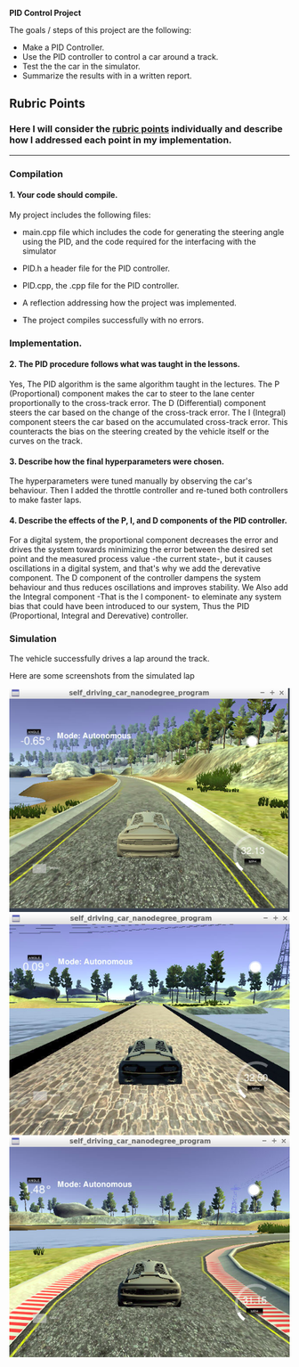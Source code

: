 
**PID Control Project**

The goals / steps of this project are the following:
* Make a PID Controller. 
* Use the PID controller to control a car around a track.
* Test the the car in the simulator.
* Summarize the results with in a written report.

[//]: # (Image References)

[image1]: ./s1.png
[image2]: ./s2.png
[image3]: ./s3.png

## Rubric Points
### Here I will consider the [rubric points](https://review.udacity.com/#!/rubrics/1972/view) individually and describe how I addressed each point in my implementation.  

---
### Compilation

#### 1. Your code should compile.
My project includes the following files:
* main.cpp file which includes the code for generating the steering angle using the PID, and the code required for the interfacing with the simulator
* PID.h a header file for the PID controller.
* PID.cpp, the .cpp file for the PID controller.
* A reflection addressing how the project was implemented.

* The project compiles successfully with no errors.

### Implementation.
#### 2. The PID procedure follows what was taught in the lessons.
	
Yes, The PID algorithm is the same algorithm taught in the lectures.
The P (Proportional) component makes the car to steer to the lane center proportionally to the cross-track error.
The D (Differential) component steers the car based on the change of the cross-track error. 
The I (Integral) component steers the car based on the accumulated cross-track error. This counteracts the bias on the steering created by the vehicle itself or the curves on the track. 

#### 3. Describe how the final hyperparameters were chosen.
The hyperparameters were tuned manually by observing the car's behaviour. Then I added the throttle controller and re-tuned both controllers to make faster laps.

#### 4. Describe the effects of the P, I, and D components of the PID controller.
For a digital system, the proportional component decreases the error and drives the system towards minimizing the error between the desired set point and the measured process value -the current state-, but it causes oscillations in a digital system, and that's why we add the derevative component. The D component of the controller dampens the system behaviour and thus reduces oscillations and improves stability. We Also add the Integral component -That is the I component- to eleminate any system bias that could have been introduced to our system, Thus the PID (Proportional, Integral and Derevative) controller.

### Simulation
The vehicle successfully drives a lap around the track.

Here are some screenshots from the simulated lap

![alt text][image1]
![alt text][image2]
![alt text][image3]





